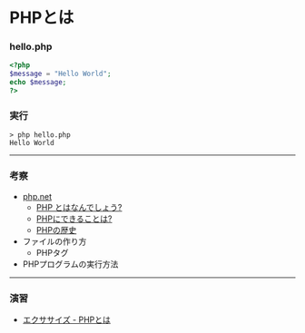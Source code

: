 # PHPとは

### hello.php

```php
<?php
$message = "Hello World";
echo $message;
?>
```

### 実行

```
> php hello.php
Hello World
```

---

### 考察

+ [php.net](https://www.php.net/)
  + [PHP とはなんでしょう?](https://www.php.net/manual/ja/intro-whatis.php)
  + [PHPにできることは?](https://www.php.net/manual/ja/intro-whatcando.php)
  + [PHPの歴史](https://www.php.net/manual/ja/history.php.php)
+ ファイルの作り方
  + PHPタグ
+ PHPプログラムの実行方法

---

### 演習

+ [エクササイズ - PHPとは](ex/01_php_ex.md)
